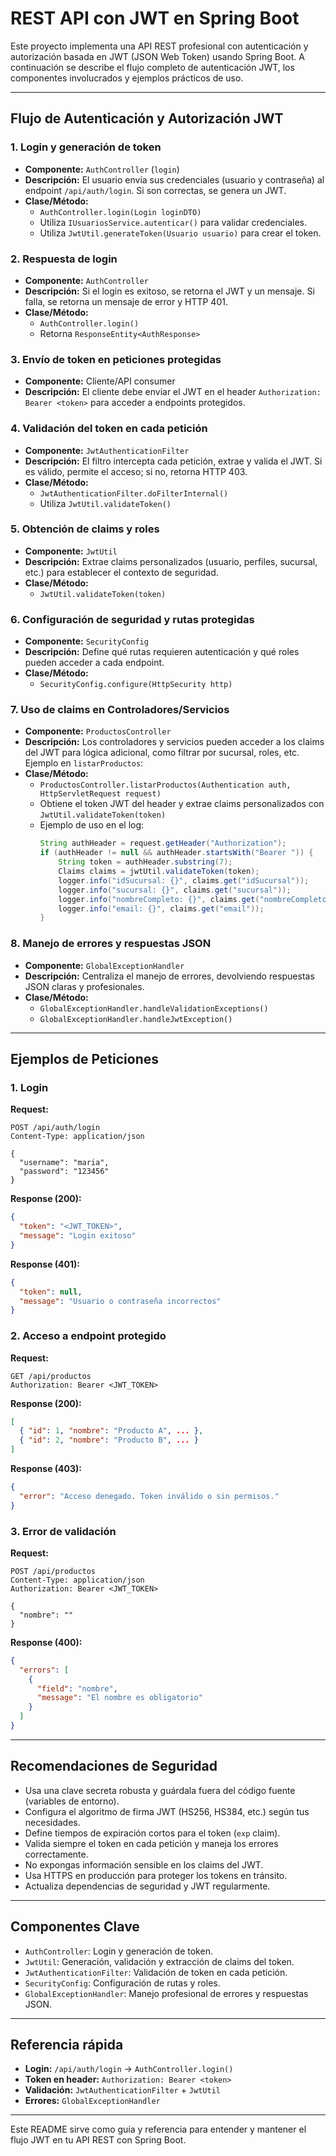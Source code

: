 # REST API con JWT en Spring Boot

Este proyecto implementa una API REST profesional con autenticación y autorización basada en JWT (JSON Web Token) usando Spring Boot. A continuación se describe el flujo completo de autenticación JWT, los componentes involucrados y ejemplos prácticos de uso.

---

## Flujo de Autenticación y Autorización JWT

### 1. Login y generación de token
- **Componente:** `AuthController` (`login`)
- **Descripción:** El usuario envía sus credenciales (usuario y contraseña) al endpoint `/api/auth/login`. Si son correctas, se genera un JWT.
- **Clase/Método:**
  - `AuthController.login(Login loginDTO)`
  - Utiliza `IUsuariosService.autenticar()` para validar credenciales.
  - Utiliza `JwtUtil.generateToken(Usuario usuario)` para crear el token.

### 2. Respuesta de login
- **Componente:** `AuthController`
- **Descripción:** Si el login es exitoso, se retorna el JWT y un mensaje. Si falla, se retorna un mensaje de error y HTTP 401.
- **Clase/Método:**
  - `AuthController.login()`
  - Retorna `ResponseEntity<AuthResponse>`

### 3. Envío de token en peticiones protegidas
- **Componente:** Cliente/API consumer
- **Descripción:** El cliente debe enviar el JWT en el header `Authorization: Bearer <token>` para acceder a endpoints protegidos.

### 4. Validación del token en cada petición
- **Componente:** `JwtAuthenticationFilter`
- **Descripción:** El filtro intercepta cada petición, extrae y valida el JWT. Si es válido, permite el acceso; si no, retorna HTTP 403.
- **Clase/Método:**
  - `JwtAuthenticationFilter.doFilterInternal()`
  - Utiliza `JwtUtil.validateToken()`

### 5. Obtención de claims y roles
- **Componente:** `JwtUtil`
- **Descripción:** Extrae claims personalizados (usuario, perfiles, sucursal, etc.) para establecer el contexto de seguridad.
- **Clase/Método:**
  - `JwtUtil.validateToken(token)`

### 6. Configuración de seguridad y rutas protegidas
- **Componente:** `SecurityConfig`
- **Descripción:** Define qué rutas requieren autenticación y qué roles pueden acceder a cada endpoint.
- **Clase/Método:**
  - `SecurityConfig.configure(HttpSecurity http)`


### 7. Uso de claims en Controladores/Servicios
- **Componente:** `ProductosController`
- **Descripción:** Los controladores y servicios pueden acceder a los claims del JWT para lógica adicional, como filtrar por sucursal, roles, etc. Ejemplo en `listarProductos`:
- **Clase/Método:**
  - `ProductosController.listarProductos(Authentication auth, HttpServletRequest request)`
  - Obtiene el token JWT del header y extrae claims personalizados con `JwtUtil.validateToken(token)`
  - Ejemplo de uso en el log:
    ```java
    String authHeader = request.getHeader("Authorization");
    if (authHeader != null && authHeader.startsWith("Bearer ")) {
        String token = authHeader.substring(7);
        Claims claims = jwtUtil.validateToken(token);
        logger.info("idSucursal: {}", claims.get("idSucursal"));
        logger.info("sucursal: {}", claims.get("sucursal"));
        logger.info("nombreCompleto: {}", claims.get("nombreCompleto"));
        logger.info("email: {}", claims.get("email"));
    }
    ```

### 8. Manejo de errores y respuestas JSON
- **Componente:** `GlobalExceptionHandler`
- **Descripción:** Centraliza el manejo de errores, devolviendo respuestas JSON claras y profesionales.
- **Clase/Método:**
  - `GlobalExceptionHandler.handleValidationExceptions()`
  - `GlobalExceptionHandler.handleJwtException()`

---

## Ejemplos de Peticiones

### 1. Login
**Request:**
```http
POST /api/auth/login
Content-Type: application/json

{
  "username": "maria",
  "password": "123456"
}
```
**Response (200):**
```json
{
  "token": "<JWT_TOKEN>",
  "message": "Login exitoso"
}
```
**Response (401):**
```json
{
  "token": null,
  "message": "Usuario o contraseña incorrectos"
}
```

### 2. Acceso a endpoint protegido
**Request:**
```http
GET /api/productos
Authorization: Bearer <JWT_TOKEN>
```
**Response (200):**
```json
[
  { "id": 1, "nombre": "Producto A", ... },
  { "id": 2, "nombre": "Producto B", ... }
]
```
**Response (403):**
```json
{
  "error": "Acceso denegado. Token inválido o sin permisos."
}
```

### 3. Error de validación
**Request:**
```http
POST /api/productos
Content-Type: application/json
Authorization: Bearer <JWT_TOKEN>

{
  "nombre": ""
}
```
**Response (400):**
```json
{
  "errors": [
    {
      "field": "nombre",
      "message": "El nombre es obligatorio"
    }
  ]
}
```

---

## Recomendaciones de Seguridad

- Usa una clave secreta robusta y guárdala fuera del código fuente (variables de entorno).
- Configura el algoritmo de firma JWT (HS256, HS384, etc.) según tus necesidades.
- Define tiempos de expiración cortos para el token (`exp` claim).
- Valida siempre el token en cada petición y maneja los errores correctamente.
- No expongas información sensible en los claims del JWT.
- Usa HTTPS en producción para proteger los tokens en tránsito.
- Actualiza dependencias de seguridad y JWT regularmente.

---

## Componentes Clave
- `AuthController`: Login y generación de token.
- `JwtUtil`: Generación, validación y extracción de claims del token.
- `JwtAuthenticationFilter`: Validación de token en cada petición.
- `SecurityConfig`: Configuración de rutas y roles.
- `GlobalExceptionHandler`: Manejo profesional de errores y respuestas JSON.

---

## Referencia rápida
- **Login:** `/api/auth/login` → `AuthController.login()`
- **Token en header:** `Authorization: Bearer <token>`
- **Validación:** `JwtAuthenticationFilter` + `JwtUtil`
- **Errores:** `GlobalExceptionHandler`

---

Este README sirve como guía y referencia para entender y mantener el flujo JWT en tu API REST con Spring Boot.
